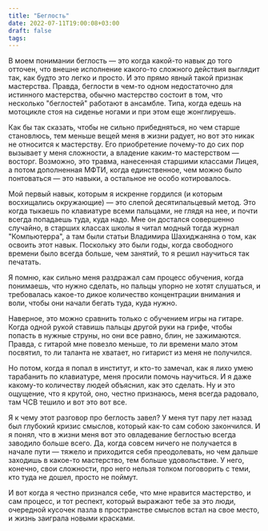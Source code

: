 ```yaml
---
title: "Беглость"
date: 2022-07-11T19:00:08+03:00
draft: false
tags:
---
```



В моем понимании беглость — это когда какой-то навык до того отточен, что внешне исполнение какого-то сложного действия выглядит так, как будто это легко и просто. И это прямо явный такой признак мастерства. Правда, беглости в чем-то одном недостаточно для истинного мастерства, обычно мастерство состоит в том, что несколько "беглостей" работают в ансамбле. Типа, когда едешь на мотоцикле стоя на сиденье ногами и при этом еще жонглируешь.

<!--more-->

Как бы так сказать, чтобы не сильно прибедняться, но чем старше становлюсь, тем меньше вещей меня в жизни радует, но вот это никак не относится к мастерству. Его приобретение почему-то до сих пор вызывает у меня сложности, а владение каким-то мастерством — восторг. Возможно, это травма, нанесенная старшими классами Лицея, а потом дополненная МФТИ, когда единственное, чем можно было понтоваться — это навыки, а остальное не особо котировалось.

Мой первый навык, которым я искренне гордился (и которым восхищались окружающие) — это слепой десятипальцевый метод. Это когда тыкаешь по клавиатуре всеми пальцами, не глядя на нее, и почти всегда попадаешь туда, куда надо. Мне он достался совершенно случайно, в старших классах школы я читал модный тогда журнал "Компьютерра", а там были статьи Владимира Шахиджаняна о том, как освоить этот навык. Поскольку это были годы, когда свободного времени было всегда больше, чем занятий, то я решил научиться так печатать.

Я помню, как сильно меня раздражал сам процесс обучения, когда понимаешь, что нужно сделать, но пальцы упорно не хотят слушаться, и требовалась какое-то дикое количество концентрации внимания и воли, чтобы они начали бегать туда, куда нужно.

Наверное, это можно сравнить только с обучением игры на гитаре. Когда одной рукой ставишь пальцы другой руки на грифе, чтобы попасть в нужные струны, но они все равно, блин, не зажимаются. Правда, с гитарой мне повезло меньше, то ли времени мало этом посвятил, то ли таланта не хватает, но гитарист из меня не получился.

Но потом, когда я попал в институт, и кто-то замечал, как я лихо умею тарабанить по клавиатуре, меня просили помочь научиться. И я даже какому-то количеству людей объяснил, как это сделать. Ну и это ощущение, что я крутой, оно, честно признаюсь, меня всегда радовало, там ЧСВ тешило и вот это вот все.

Я к чему этот разговор про беглость завел? У меня тут пару лет назад был глубокий кризис смыслов, который как-то сам собою закончился. И я понял, что в жизни меня вот это овладевание беглостью всегда заводило больше всего. Да, когда совсем ничего не получается в начале пути — тяжело и приходится себя преодолевать, но чем дальше заходишь в какое-то мастерство, тем больше удовольствие. У него, конечно, свои сложности, про него нельзя толком поговорить с теми, кто туда не дошел, просто не поймут.

И вот когда я честно признался себе, что мне нравится мастерство, и сам процесс, и тот респект, который выражают тебе за это люди, очередной кусочек пазла в пространстве смыслов встал на свое место, и жизнь заиграла новыми красками.
